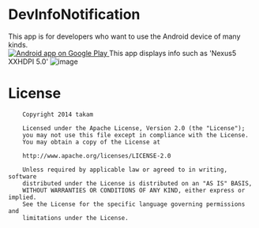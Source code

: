 DevInfoNotification
======
This app is for developers who want to use the Android device of many kinds.  
<a href="https://play.google.com/store/apps/details?id=com.kogitune.devinfonotification">
  <img alt="Android app on Google Play"
       src="https://developer.android.com/images/brand/en_app_rgb_wo_60.png" />
</a>
This app displays info such as 'Nexus5 XXHDPI 5.0'
![image](https://cloud.githubusercontent.com/assets/1386930/4202544/b64fd97a-3828-11e4-9cc1-991b153d4faa.png)


License
=======

        Copyright 2014 takam 

        Licensed under the Apache License, Version 2.0 (the "License");
        you may not use this file except in compliance with the License.
        You may obtain a copy of the License at

        http://www.apache.org/licenses/LICENSE-2.0

        Unless required by applicable law or agreed to in writing, software
        distributed under the License is distributed on an "AS IS" BASIS,
        WITHOUT WARRANTIES OR CONDITIONS OF ANY KIND, either express or implied.
        See the License for the specific language governing permissions and
        limitations under the License.


